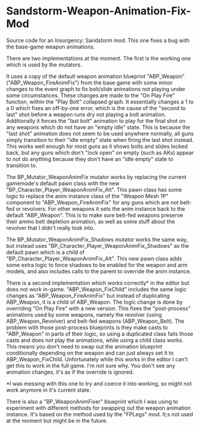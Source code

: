 # Sandstorm-Weapon-Animation-Fix-Mod
Source code for an Insurgency: Sandstorm mod. This one fixes a bug with the base-game weapon animations.

There are two implementations at the moment. The first is the working one which is used by the mutators. 

It uses a copy of the default weapon animation blueprint "ABP_Weapon" ("ABP_Weapon_FireAnimFix") from the base game with some minor changes to the event graph to fix bolt/slide animations not playing under some circumstances.
These changes are made to the "On Play Fire" function, within the "Play Bolt" collapsed graph. It essentially changes a 1 to a 0 which fixes an off-by-one error, which is the cause of the "second to last" shot before a weapon runs dry not playing a bolt animation.
Additionally it forces the "last bolt" animation to play for the final shot on any weapons which do not have an "empty idle" state. This is because the "last shot" animation does not seem to be used anywhere normally, all guns simply transition to their "idle empty" state when firing the last shot instead. This works well enough for most guns as it shows bolts and slides locked back, but any guns which don't "lock open" on empty (such as AKs) appear to not do anything because they don't have an "idle empty" state to transition to.

The BP_Mutator_WeaponAnimFix mutator works by replacing the current gamemode's default pawn class with the new "BP_Character_Player_WeaponAnimFix_Alt". This pawn class has some logic to replace the anim instance class of the "Weapon Mesh 1P" component to "ABP_Weapon_FireAnimFix" for any guns which are not belt-fed or revolvers. For other weapons it sets the anim instance back to the default "ABP_Weapon". This is to make sure belt-fed weapons preserve their ammo belt depletion animation, as well as some stuff about the revolver that I didn't really look into.

The BP_Mutator_WeaponAnimFix_Shadows mutator works the same way, but instead uses "BP_Character_Player_WeaponAnimFix_Shadows" as the default pawn which is a child of "BP_Character_Player_WeaponAnimFix_Alt". This new pawn class adds some extra logic to force shadows to be enabled for the weapon and arm models, and also includes calls to the parent to override the anim instance.

There is a second implementation which works correctly* in the editor but does not work in-game. "ABP_Weapon_FixChild" includes the same logic changes as "ABP_Weapon_FireAnimFix" but instead of duplicating ABP_Weapon, it is a child of ABP_Weapon. The logic change is done by overriding "On Play Fire" with a new version. This fixes the "post-process" animations used by some weapons, namely the revolver (using ABP_Weapon_Revolver) and belt-fed weapons (ABP_Weapon_Belt). The problem with those post-process blueprints is they make casts to "ABP_Weapon" in parts of their logic, so using a duplicated class fails those casts and does not play the animations, while using a child class works. This means you don't need to swap out the animation blueprint conditionally depending on the weapon and can just always set it to ABP_Weapon_FixChild. Unfortunately while this works in the editor I can't get this to work in the full game. I'm not sure why. You don't see any animation changes, it's as if the override is ignored.

*I was messing with this one to try and coerce it into working, so might not work anymore in it's current state.

There is also a "BP_WeaponAnimFixer" blueprint which I was using to experiment with different methods for swapping out the weapon animation instance. It's based on the method used by the "FPLegs" mod. It;s not used at the moment but might be in the future.